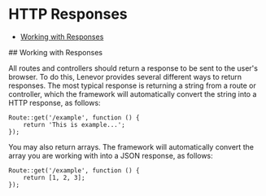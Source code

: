 # HTTP Responses

- [Working with Responses](#working-with-responses)

<a name="working-with-responses">
## Working with Responses

All routes and controllers should return a response to be sent to the user's browser. To do this, Lenevor provides several different ways to return responses. The most typical response is returning a string from a route or controller, which the framework will automatically convert the string into a HTTP response, as follows:

    Route::get('/example', function () {
        return 'This is example...';
    });

You may also return arrays. The framework will automatically convert the array you are working with into a JSON response, as follows: 

    Route::get('/example', function () {
        return [1, 2, 3];
    });

